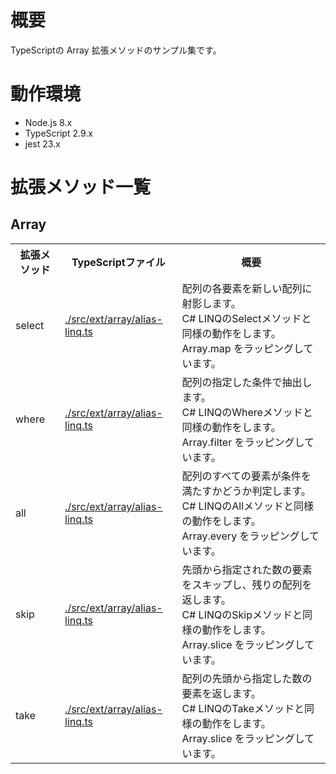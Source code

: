 # 概要

TypeScriptの Array 拡張メソッドのサンプル集です。

# 動作環境

* Node.js 8.x
* TypeScript 2.9.x  
* jest 23.x

# 拡張メソッド一覧

## Array

<table>
  <tr>
    <th>拡張メソッド</th>
    <th>TypeScriptファイル</th>
    <th>概要</th>
  </tr>
  <tr>
    <td>select</td>
    <td><a href="./src/ext/array/alias-linq.ts">./src/ext/array/alias-linq.ts</a></td>
    <td>
      配列の各要素を新しい配列に射影します。<br />
      C# LINQのSelectメソッドと同様の動作をします。<br />
      Array.map をラッピングしています。
    </td>
  </tr>  
  <tr>
    <td>where</td>
    <td><a href="./src/ext/array/alias-linq.ts">./src/ext/array/alias-linq.ts</a></td>
    <td>
      配列の指定した条件で抽出します。<br />
      C# LINQのWhereメソッドと同様の動作をします。<br />
      Array.filter をラッピングしています。
    </td>
  </tr>  
  <tr>
    <td>all</td>
    <td><a href="./src/ext/array/alias-linq.ts">./src/ext/array/alias-linq.ts</a></td>
    <td>
      配列のすべての要素が条件を満たすかどうか判定します。<br />
      C# LINQのAllメソッドと同様の動作をします。<br />
      Array.every をラッピングしています。
    </td>
  </tr>  
  <tr>
    <td>skip</td>
    <td><a href="./src/ext/array/alias-linq.ts">./src/ext/array/alias-linq.ts</a></td>
    <td>
      先頭から指定された数の要素をスキップし、残りの配列を返します。<br />
      C# LINQのSkipメソッドと同様の動作をします。<br />
      Array.slice をラッピングしています。
    </td>
  </tr>  
  <tr>
    <td>take</td>
    <td><a href="./src/ext/array/alias-linq.ts">./src/ext/array/alias-linq.ts</a></td>
    <td>
      配列の先頭から指定した数の要素を返します。<br />
      C# LINQのTakeメソッドと同様の動作をします。<br />
      Array.slice をラッピングしています。
    </td>
  </tr>  
</table>

